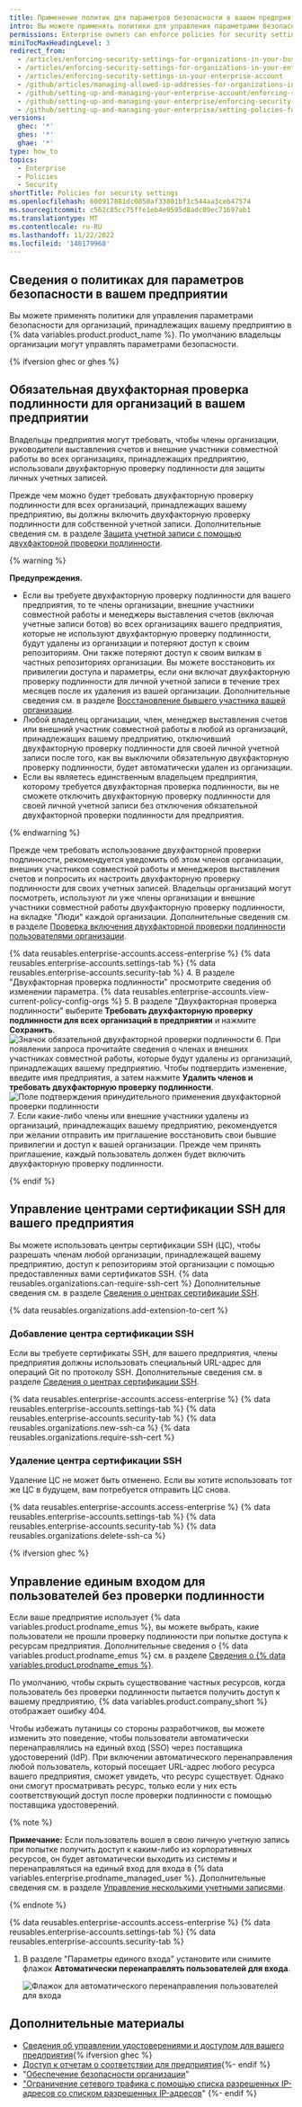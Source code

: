 ```yaml
---
title: Применение политик для параметров безопасности в вашем предприятии
intro: Вы можете применять политики для управления параметрами безопасности в организациях предприятия или разрешить настройку политик в каждой организации.
permissions: Enterprise owners can enforce policies for security settings in an enterprise.
miniTocMaxHeadingLevel: 3
redirect_from:
  - /articles/enforcing-security-settings-for-organizations-in-your-business-account
  - /articles/enforcing-security-settings-for-organizations-in-your-enterprise-account
  - /articles/enforcing-security-settings-in-your-enterprise-account
  - /github/articles/managing-allowed-ip-addresses-for-organizations-in-your-enterprise-account
  - /github/setting-up-and-managing-your-enterprise-account/enforcing-security-settings-in-your-enterprise-account
  - /github/setting-up-and-managing-your-enterprise/enforcing-security-settings-in-your-enterprise-account
  - /github/setting-up-and-managing-your-enterprise/setting-policies-for-organizations-in-your-enterprise-account/enforcing-security-settings-in-your-enterprise-account
versions:
  ghec: '*'
  ghes: '*'
  ghae: '*'
type: how_to
topics:
  - Enterprise
  - Policies
  - Security
shortTitle: Policies for security settings
ms.openlocfilehash: 600917881dc0850af33801bf1c544aa3ceb47574
ms.sourcegitcommit: c562c85cc75ffe1eb4e9595d8adc09ec71697ab1
ms.translationtype: MT
ms.contentlocale: ru-RU
ms.lasthandoff: 11/22/2022
ms.locfileid: '148179968'
---
```

## Сведения о политиках для параметров безопасности в вашем предприятии

Вы можете применять политики для управления параметрами безопасности для организаций, принадлежащих вашему предприятию в {% data variables.product.product_name %}. По умолчанию владельцы организации могут управлять параметрами безопасности. 

{% ifversion ghec or ghes %}

## Обязательная двухфакторная проверка подлинности для организаций в вашем предприятии

Владельцы предприятия могут требовать, чтобы члены организации, руководители выставления счетов и внешние участники совместной работы во всех организациях, принадлежащих предприятию, использовали двухфакторную проверку подлинности для защиты личных учетных записей.

Прежде чем можно будет требовать двухфакторную проверку подлинности для всех организаций, принадлежащих вашему предприятию, вы должны включить двухфакторную проверку подлинности для собственной учетной записи. Дополнительные сведения см. в разделе [Защита учетной записи с помощью двухфакторной проверки подлинности](/articles/securing-your-account-with-two-factor-authentication-2fa/).

{% warning %}

**Предупреждения.**

- Если вы требуете двухфакторную проверку подлинности для вашего предприятия, то те члены организации, внешние участники совместной работы и менеджеры выставления счетов (включая учетные записи ботов) во всех организациях вашего предприятия, которые не используют двухфакторную проверку подлинности, будут удалены из организации и потеряют доступ к своим репозиториям. Они также потеряют доступ к своим вилкам в частных репозиториях организации. Вы можете восстановить их привилегии доступа и параметры, если они включат двухфакторную проверку подлинности для личной учетной записи в течение трех месяцев после их удаления из вашей организации. Дополнительные сведения см. в разделе [Восстановление бывшего участника вашей организации](/articles/reinstating-a-former-member-of-your-organization).
- Любой владелец организации, член, менеджер выставления счетов или внешний участник совместной работы в любой из организаций, принадлежащих вашему предприятию, отключивший двухфакторную проверку подлинности для своей личной учетной записи после того, как вы выключили обязательную двухфакторную проверку подлинности, будет автоматически удален из организации.
- Если вы являетесь единственным владельцем предприятия, которому требуется двухфакторная проверка подлинности, вы не сможете отключить двухфакторную проверку подлинности для своей личной учетной записи без отключения обязательной двухфакторной проверки подлинности для предприятия.

{% endwarning %}

Прежде чем требовать использование двухфакторной проверки подлинности, рекомендуется уведомить об этом членов организации, внешних участников совместной работы и менеджеров выставления счетов и попросить их настроить двухфакторную проверку подлинности для своих учетных записей. Владельцы организаций могут посмотреть, используют ли уже члены организации и внешние участники совместной работы двухфакторную проверку подлинности, на вкладке "Люди" каждой организации. Дополнительные сведения см. в разделе [Проверка включения двухфакторной проверки подлинности пользователями организации](/articles/viewing-whether-users-in-your-organization-have-2fa-enabled).

{% data reusables.enterprise-accounts.access-enterprise %} {% data reusables.enterprise-accounts.settings-tab %} {% data reusables.enterprise-accounts.security-tab %}
4. В разделе "Двухфакторная проверка подлинности" просмотрите сведения об изменении параметра. {% data reusables.enterprise-accounts.view-current-policy-config-orgs %}
5. В разделе "Двухфакторная проверка подлинности" выберите **Требовать двухфакторную проверку подлинности для всех организаций в предприятии** и нажмите **Сохранить**.
  ![Значок обязательной двухфакторной проверки подлинности](/assets/images/help/business-accounts/require-2fa-checkbox.png)
6. При появлении запроса прочитайте сведения о членах и внешних участниках совместной работы, которые будут удалены из организаций, принадлежащих вашему предприятию. Чтобы подтвердить изменение, введите имя предприятия, а затем нажмите **Удалить членов и требовать двухфакторную проверку подлинности**.
  ![Поле подтверждения принудительного применения двухфакторной проверки подлинности](/assets/images/help/business-accounts/confirm-require-2fa.png)
7. Если какие-либо члены или внешние участники удалены из организаций, принадлежащих вашему предприятию, рекомендуется при желании отправить им приглашение восстановить свои бывшие привилегии и доступ к вашей организации. Прежде чем принять приглашение, каждый пользователь должен будет включить двухфакторную проверку подлинности.

{% endif %}

## Управление центрами сертификации SSH для вашего предприятия

Вы можете использовать центры сертификации SSH (ЦС), чтобы разрешать членам любой организации, принадлежащей вашему предприятию, доступ к репозиториям этой организации с помощью предоставленных вами сертификатов SSH. {% data reusables.organizations.can-require-ssh-cert %} Дополнительные сведения см. в разделе [Сведения о центрах сертификации SSH](/organizations/managing-git-access-to-your-organizations-repositories/about-ssh-certificate-authorities).

{% data reusables.organizations.add-extension-to-cert %}

### Добавление центра сертификации SSH

Если вы требуете сертификаты SSH, для вашего предприятия, члены предприятия должны использовать специальный URL-адрес для операций Git по протоколу SSH. Дополнительные сведения см. в разделе [Сведения о центрах сертификации SSH](/organizations/managing-git-access-to-your-organizations-repositories/about-ssh-certificate-authorities#about-ssh-urls-with-ssh-certificates).

{% data reusables.enterprise-accounts.access-enterprise %} {% data reusables.enterprise-accounts.settings-tab %} {% data reusables.enterprise-accounts.security-tab %} {% data reusables.organizations.new-ssh-ca %} {% data reusables.organizations.require-ssh-cert %}

### Удаление центра сертификации SSH

Удаление ЦС не может быть отменено. Если вы хотите использовать тот же ЦС в будущем, вам потребуется отправить ЦС снова.

{% data reusables.enterprise-accounts.access-enterprise %} {% data reusables.enterprise-accounts.settings-tab %} {% data reusables.enterprise-accounts.security-tab %} {% data reusables.organizations.delete-ssh-ca %}

{% ifversion ghec %}

## Управление единым входом для пользователей без проверки подлинности

Если ваше предприятие использует {% data variables.product.prodname_emus %}, вы можете выбрать, какие пользователи не прошли проверку подлинности при попытке доступа к ресурсам предприятия. Дополнительные сведения о {% data variables.product.prodname_emus %} см. в разделе [Сведения о {% data variables.product.prodname_emus %}](/enterprise-cloud@latest/admin/identity-and-access-management/using-enterprise-managed-users-for-iam/about-enterprise-managed-users).

По умолчанию, чтобы скрыть существование частных ресурсов, когда пользователь без проверки подлинности пытается получить доступ к вашему предприятию, {% data variables.product.company_short %} отображает ошибку 404.

Чтобы избежать путаницы со стороны разработчиков, вы можете изменить это поведение, чтобы пользователи автоматически перенаправлялись на единый вход (SSO) через поставщика удостоверений (IdP). При включении автоматического перенаправления любой пользователь, который посещает URL-адрес любого ресурса вашего предприятия, сможет увидеть, что ресурс существует. Однако они смогут просматривать ресурс, только если у них есть соответствующий доступ после проверки подлинности с помощью поставщика удостоверений.

{% note %}

**Примечание:** Если пользователь вошел в свою личную учетную запись при попытке получить доступ к каким-либо из корпоративных ресурсов, он будет автоматически выходить из системы и перенаправляться на единый вход для входа в {% data variables.enterprise.prodname_managed_user %}. Дополнительные сведения см. в разделе [Управление несколькими учетными записями](/enterprise-cloud@latest/account-and-profile/setting-up-and-managing-your-personal-account-on-github/managing-your-personal-account/managing-multiple-accounts).

{% endnote %}

{% data reusables.enterprise-accounts.access-enterprise %} {% data reusables.enterprise-accounts.settings-tab %} {% data reusables.enterprise-accounts.security-tab %}
1. В разделе "Параметры единого входа" установите или снимите флажок **Автоматически перенаправлять пользователей для входа**.

   ![Флажок для автоматического перенаправления пользователей для входа](/assets/images/enterprise/security/Enterprise-Redirect-Users-To-Sign-In-Checkbox.png)

## Дополнительные материалы

- [Сведения об управлении удостоверениями и доступом для вашего предприятия](/admin/authentication/managing-identity-and-access-for-your-enterprise/about-identity-and-access-management-for-your-enterprise){% ifversion ghec %}
- [Доступ к отчетам о соответствии для предприятия](/admin/overview/accessing-compliance-reports-for-your-enterprise){%- endif %}
- "[Обеспечение безопасности организации](/organizations/keeping-your-organization-secure)"
- ["Ограничение сетевого трафика с помощью списка разрешенных IP-адресов со списком разрешенных IP-адресов](/admin/configuration/configuring-your-enterprise/restricting-network-traffic-to-your-enterprise-with-an-ip-allow-list)" {%- endif %}
